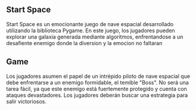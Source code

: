 ## Start Space
Start Space es un emocionante juego de nave espacial desarrollado utilizando la biblioteca Pygame. En este juego, los jugadores pueden explorar una galaxia generada mediante algoritmos, enfrentandose a un desafiente enemigo donde la diversion y la emocion no faltaran  
## Game 
Los jugadores asumen el papel de un intrépido piloto de nave espacial que debe enfrentarse a un enemigo formidable, el temible "Boss". No será una tarea fácil, ya que este enemigo está fuertemente protegido y cuenta con ataques devastadores. Los jugadores deberán buscar una estrategia para salir victoriosos.
